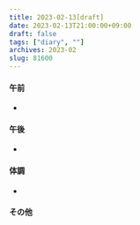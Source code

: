 ```yaml
---
title: 2023-02-13[draft]
date: 2023-02-13T21:00:00+09:00
draft: false
tags: ["diary", ""]
archives: 2023-02
slug: 81600
---
```

#### 午前
- 
#### 午後
- 
#### 体調
- 
#### その他